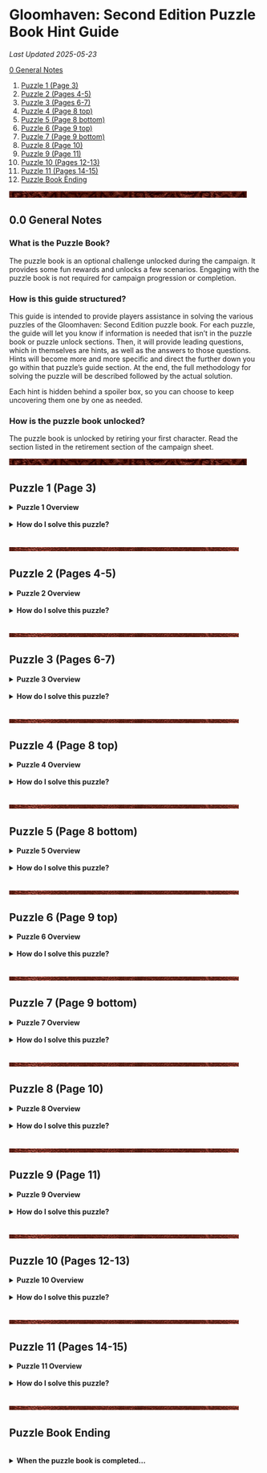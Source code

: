 <link rel="stylesheet" href="override-markdown-styles.css"/>

# **Gloomhaven: Second Edition Puzzle Book Hint Guide**

*Last Updated 2025-05-23*

<a href="#page_01">0 General Notes</a>

1. <a href="#page_03">Puzzle 1 (Page 3)</a>
1. <a href="#page_04">Puzzle 2 (Pages 4-5)</a>
1. <a href="#page_06">Puzzle 3 (Pages 6-7)</a>
1. <a href="#page_08a">Puzzle 4 (Page 8 top)</a>
1. <a href="#page_08b">Puzzle 5 (Page 8 bottom)</a>
1. <a href="#page_09a">Puzzle 6 (Page 9 top)</a>
1. <a href="#page_09b">Puzzle 7 (Page 9 bottom)</a>
1. <a href="#page_10">Puzzle 8 (Page 10)</a>
1. <a href="#page_11">Puzzle 9 (Page 11)</a>
1. <a href="#page_12">Puzzle 10 (Pages 12-13)</a>
1. <a href="#page_14">Puzzle 11 (Pages 14-15)</a>
1. <a href="#page_16">Puzzle Book Ending</a>

![divider](/assets/images/divider.png)

##  <a name="page_01" class="page-number">0.0</a> General Notes

### What is the Puzzle Book? 

The puzzle book is an optional challenge unlocked during the campaign. It provides some fun rewards and unlocks a few scenarios. Engaging with the puzzle book is not required for campaign progression or completion.

### How is this guide structured?

This guide is intended to provide players assistance in solving the various puzzles of the Gloomhaven: Second Edition puzzle book. For each puzzle, the guide will let you know if information is needed that isn’t in the puzzle book or puzzle unlock sections. Then, it will provide leading questions, which in themselves are hints, as well as the answers to those questions. Hints will become more and more specific and direct the further down you go within that puzzle’s guide section. At the end, the full methodology for solving the puzzle will be described followed by the actual solution. 

Each hint is hidden behind a spoiler box, so you can choose to keep uncovering them one by one as needed.

### How is the puzzle book unlocked?

<span class="hidden">The puzzle book is unlocked by retiring your first character. Read the section listed in the retirement section of the campaign sheet.</span>

![divider](/assets/images/divider.png)

## <a name="page_03" class="page-number">Puzzle 1 (Page 3)</a>

<details>
<summary><b>Puzzle 1 Overview</b></summary>
<br>
<p><b>Do I need additional information to solve this puzzle? </b> <span class="hidden">No, you do not need any additional information for this puzzle.</span></p>

<p><b>Hint: What (if any) type of information do I need? </b> <span class="hidden">Only the information provided by Dominic and the puzzle book</span></p>

<p><b>Solution: Where can I find that information specifically? </b> <span class="hidden">In the section which unlocked this puzzle and in the puzzle book.</span></p>

</details>
<br>

<details>
<summary><b>How do I solve this puzzle?</b></summary>
<br>
<p><b>Hint 1 </b> <span class="hidden">What can I see on the page?</span> <span class="hidden">There are three things to see: The note in an ancient language. A dial with ancient symbols arranged in a circular pattern. A plaque on the side of the box with two words on it in the ancient language</span></p>

<p><b>Hint 2a </b> <span class="hidden">What can I deduce from the symbols on the dial?</span> <span class="hidden">The symbols around the dial are numbers.</span></p>

<p><b>Hint 2b </b> <span class="hidden">Is there a pattern to the symbols around the dial?</span> <span class="hidden">Going clockwise, the number of lines used for each symbol increments by 1.</span></p>

<p><b>Hint 2c </b> <span class="hidden">What are the symbols for the numbers in the ancient language?</span> <span class="hidden">The symbols around the dial are numbers 1 through 9. The number is equal to the number of lines used to make the symbol.</span></p>

<p><b>Hint 3a </b> <span class="hidden">What is the plaque for?</span> <span class="hidden">Dominic mentioned that the name of the previous owner is written on the side of the box.</span></p>

<p><b>Hint 3b </b> <span class="hidden">What does the plaque say?</span> <span class="hidden">Dominic mentioned that the owner's name was “Fennec Baggle”, so that must be what is written on the plaque.</span></p>

<p><b>Hint 3c </b> <span class="hidden">What does the plaque teach me?</span> <span class="hidden">The letters A, B, C, E, F, G, L, and N in the ancient language</span></p>

<p><b>Hint 4a </b> <span class="hidden">How do you translate the note using the letters and numbers you already know?</span> <span class="hidden">Replace the known letters with their English equivalent: BEG-N A- 5. F----, ---N --E --AL -L------E 23. NE--, ---E ---N-E- 17.</span></p>

<p><b>Hint 4b </b> <span class="hidden">Which words do I guess first?</span> <span class="hidden">BEGIN and AT. Putting I and T in we get: BEGIN AT 5. FI--T, T--N T-E -IAL -L----I-E 23. NE-T, ---E ---NTE- 17.</span></p>

<p><b>Hint 4c </b> <span class="hidden">Which words do I guess next?</span> <span class="hidden">FIRST, THE, DIAL, NEXT. Putting R, S, H, D, and X in we get: BEGIN AT 5. FIRST, T-RN THE DIAL -L----ISE 23. NEXT, ---E ---NTER 17</span></p>

<p><b>Hint 4d </b> <span class="hidden">What are the remaining words?</span> <span class="hidden">Based on the sentence structure, we can guess the rest: BEGIN AT 5. FIRST, TURN THE DIAL CLOCKWISE 23. NEXT, MOVE COUNTER 17.</span></p>

<p><b>Method: A full explanation of how to solve this puzzle </b> <span class="hidden">Using the letters of Fennec Baggle’s name, and the numbers on the dial, translate the note. Then follow the instructions on the note, writing down each number you stop at. Note that the dial only has 9 digits, not 10, so count carefully.</span></p>

<p><b>Solution: The numerical final answer</b> <span class="hidden">512</span></p>

</details>
<br>
 
 
![divider](/assets/images/divider2.png)

## <a name="page_04" class="page-number">Puzzle 2 (Pages 4-5)</a>

<details>
<summary><b>Puzzle 2 Overview</b></summary>
<br>
<p><b>Do I need additional information to solve this puzzle? </b> <span class="hidden">Yes, you do need additional materials for this puzzle.</span></p>

<p><b>Hint: What (if any) type of information do I need? </b> <span class="hidden">Dominic mentions that you need specific items. This puzzle will require some item cards.</span></p>

<p><b>Solution: Where can I find that information specifically? </b> <span class="hidden">You will need to reach at least prosperity 3.</span></p>

</details>
<br>

<details>
<summary><b>How do I solve this puzzle?</b></summary>
<br>
<p><b>Hint 1 </b> <span class="hidden">What can I see on the page?</span> <span class="hidden">There are three compartments for items and three notes accompanying them. Each note has a word written with red lettering.</span></p>

<p><b>Hint 2a </b> <span class="hidden">How do I translate these notes?</span> <span class="hidden">Based on Puzzle 1, you have an almost complete alphabet, though you are missing the letters J, P, Q, Y, and Z. Replacing known letters, you get: TO SEE THROUGH THE <i>LENSES</i> OF A RA-TOR / MA- THE <i>-OINTS</i> OF THIS METAL CROWN -ROTECT -OU FROM THE WORST / STANDING ON LIGHTLESS <i>LEGS</i> A RITUAL SMOKE -OURS FORTH</span></p>

<p><b>Hint 2b </b> <span class="hidden">What are the missing words?</span> <span class="hidden">Adding P and Y, you get: TO SEE THROUGH THE <i>LENSES</i> OF A RAPTOR / MAY THE <i>POINTS</i> OF THIS METAL CROWN PROTECT YOU FROM THE WORST / STANDING ON LIGHTLESS <i>LEGS</i> A RITUAL SMOKE POURS FORTH</span></p>

<p><b>Hint 3a </b> <span class="hidden">What is the first note about?</span> <span class="hidden">A raptor can be a dinosaur or a bird of prey. The note describes seeing through the eyes of such an animal.</span></p>

<p><b>Hint 3b </b> <span class="hidden">What item is the first note about?</span> <span class="hidden">The Eagle-Eye Goggles</span></p>

<p><b>Hint 3c </b> <span class="hidden">What number does the first note give me?</span> <span class="hidden">The red word is “lenses”. The item has 2 lenses.</span></p>

<p><b>Hint 4a </b> <span class="hidden">What is the second note about?</span> <span class="hidden">A metal crown that protects you from the worst could be a helmet.</span></p>

<p><b>Hint 4b </b> <span class="hidden">What item is the second note about?</span> <span class="hidden">The Iron Helmet</span></p>

<p><b>Hint 4c </b> <span class="hidden">What number does the second note give me?</span> <span class="hidden">The red word is “points”. The item has 5 points.</span></p>

<p><b>Hint 5a </b> <span class="hidden">What is the third note about?</span> <span class="hidden">An item with legs that produces smoke.</span></p>

<p><b>Hint 5b </b> <span class="hidden">What item is the third note about?</span> <span class="hidden">The Black Censer</span></p>

<p><b>Hint 5c </b> <span class="hidden">What number does the third note give me?</span> <span class="hidden">The red word is “legs”. The item has 3 legs.</span></p>

<p><b>Method: A full explanation of how to solve this puzzle </b> <span class="hidden">After translating the notes, find the three correct items and count the piece of the items marked in red on the notes.</span></p>

<p><b>Solution: The numerical final answer</b> <span class="hidden">253</span></p>

</details>
<br>

![divider](/assets/images/divider2.png)
 
 ## <a name="page_06" class="page-number">Puzzle 3 (Pages 6-7)</a>

<details>
<summary><b>Puzzle 3 Overview</b></summary>
<br>
<p><b>Do I need additional information to solve this puzzle? </b> <span class="hidden">Yes, you do need additional materials for this puzzle.</span></p>

<p><b>Hint: What (if any) type of information do I need? </b> <span class="hidden">Dominic mentions that you need the Sword of Sands as well as an amulet obtained in the scenario you unlocked along with this puzzle: Rockslide Ridge</span></p>

<p><b>Solution: Where can I find that information specifically? </b> <span class="hidden">You will need the Sword of Sands and Ruby Talisman item cards.</span></p>

</details>
<br>

<details>
<summary><b>How do I solve this puzzle?</b></summary>
<br>
<p><b>Hint 1 </b> <span class="hidden">What can I see on the page?</span> <span class="hidden">There is an equation written in the ancient language. There are 12 items, several of which look similar to one another. The items each have a number on them. There are words scribbled on the top and bottom of the pages.</span></p>

<p><b>Hint 2a </b> <span class="hidden">What does the equation say?</span> <span class="hidden">Using the alphabet from the previous two puzzles yields: (CANISTER x LAMP x INSTRUMENT) + (LIMBS x TALISMAN) - SWORD</span></p>

<p><b>Hint 2b </b> <span class="hidden">Where can I find the numbers for the equation?</span> <span class="hidden">Each object in the book has a number on it. There are canisters, limbs, lamps, and instruments depicted in the book.</span></p>

<p><b>Hint 2c </b> <span class="hidden">Where are the numbers for the sword and talisman?</span> <span class="hidden">There are numbers on the sword and talisman item cards.</span></p>

<p><b>Hint 2d </b> <span class="hidden">What are the numbers for the Sword and Talisman?</span> <span class="hidden">The numbers are 2 and 6 respectively.</span></p>

<p><b>Hint 3 </b> <span class="hidden">How do I figure out which of the items are the correct ones?</span> <span class="hidden">The scribbles on the page say: 8 keys, 6 sides, 3 limbs, emeralds, red light, wooden, circular patterns.</span></p>

<p><b>Hint 4a </b> <span class="hidden">Which clues refer to the instrument?</span> <span class="hidden">“8 keys” and “wooden” refer to the instrument.</span></p>

<p><b>Hint 4b </b> <span class="hidden">Which instrument do I choose?</span> <span class="hidden">The instrument on the top right matches the clues. The number is 5.</span></p>

<p><b>Hint 5a </b> <span class="hidden">Which clues refer to the limbs?</span> <span class="hidden">“3 limbs” refers to the limbs.</span></p>

<p><b>Hint 5b </b> <span class="hidden">Which limbs do I choose?</span> <span class="hidden">The limbs in the top left and top right seem to be made up of 2 limbs. The limbs in the middle are made up of three: a hand, a bone, and a claw. The number is 3.</span></p>

<p><b>Hint 6a </b> <span class="hidden">Which clues refer to the canister?</span> <span class="hidden">“Emeralds” and “circular patterns” refer to the canister.</span></p>

<p><b>Hint 6b </b> <span class="hidden">Which canister do I choose?</span> <span class="hidden">The canister on the bottom left has circular patterns and emeralds. The number is 7.</span></p>

<p><b>Hint 7a </b> <span class="hidden">Which clues refer to the lamp?</span> <span class="hidden">“6 sides” and “red light”</span></p>

<p><b>Hint 7b </b> <span class="hidden">Which lamp do I choose?</span> <span class="hidden">The lamp on the top left emanates a red flame and is hexagonal. The number is 4.</span></p>

<p><b>Method: A full explanation of how to solve this puzzle </b> <span class="hidden">After translating the equation, we find the appropriate number for each of the six objects: (7 x 4 x 5) + (3 x 6) - 2.</span></p>

<p><b>Solution: The numerical final answer</b> <span class="hidden">156</span></p>

</details>
<br>

![divider](/assets/images/divider2.png)
 
## <a name="page_08a" class="page-number">Puzzle 4 (Page 8 top)</a>

<details>
<summary><b>Puzzle 4 Overview</b></summary>
<br>
<p><b>Do I need additional information to solve this puzzle? </b> <span class="hidden">Yes, you do need additional materials for this puzzle.</span></p>

<p><b>Hint: What (if any) type of information do I need? </b> <span class="hidden">Dominic says the sword was found in the north and came from the southwest. You need something with which you can “trace back its journey”.</span></p>

<p><b>Solution: Where can I find that information specifically? </b> <span class="hidden">You will need the map board.</span></p>

</details>
<br>

<details>
<summary><b>How do I solve this puzzle?</b></summary>
<br>
<p><b>Hint 1 </b> <span class="hidden">What am I looking for?</span> <span class="hidden">The solution to this puzzle is a 3 digit number as usual.</span></p>

<p><b>Hint 2a </b> <span class="hidden">Where do I start looking?</span> <span class="hidden">Dominic mentioned that the sword was found north of Gloomhaven.</span></p>

<p><b>Hint 2b </b> <span class="hidden">What can I find there?</span> <span class="hidden">There is a number hidden in the mountains around D-10.</span></p>

<p><b>Hint 2c </b> <span class="hidden">What is the first number?</span> <span class="hidden">6</span></p>

<p><b>Hint 3a </b> <span class="hidden">Where do I look next?</span> <span class="hidden">Dominic mentioned that the sword came from the south west and that you need to trace back its journey. Look for a number southwest of the first.</span></p>

<p><b>Hint 3b </b> <span class="hidden">Where can I find it?</span> <span class="hidden">There is a number hidden around J-7.</span></p>

<p><b>Hint 3c </b> <span class="hidden">What is the second number?</span> <span class="hidden">2</span></p>

<p><b>Hint 4a </b> <span class="hidden">Where do I look now?</span> <span class="hidden">Dominic mentioned that the sword came from the south west and that you need to trace back its journey. Look for a number southwest of the second.</span></p>

<p><b>Hint 4b </b> <span class="hidden">Where can I find it?</span> <span class="hidden">There is a number hidden around O-2.</span></p>

<p><b>Hint 4c </b> <span class="hidden">What is the third number?</span> <span class="hidden">4</span></p>

<p><b>Method: A full explanation of how to solve this puzzle </b> <span class="hidden">Find three numbers hidden on the map starting from the north and going southwest.</span></p>

<p><b>Solution: The numerical final answer</b> <span class="hidden">624</span></p>

</details>
<br>

![divider](/assets/images/divider2.png)
 
## <a name="page_08b" class="page-number">Puzzle 5 (Page 8 bottom)</a>

<details>
<summary><b>Puzzle 5 Overview</b></summary>
<br>
<p><b>Do I need additional information to solve this puzzle? </b> <span class="hidden">Yes, you do need additional materials for this puzzle.</span></p>

<p><b>Hint: What (if any) type of information do I need? </b> <span class="hidden">Dominic mentions you need to find a “Special Voice” in the mountains where winged beasts, like drakes, fly. You’ll need to complete a quest chain in the Copperneck Mountains beginning with the scenario: Mountain Pass.</span></p>

<p><b>Solution: Where can I find that information specifically? </b> <span class="hidden">In the conclusion sections of either of the final scenarios of the “Voice” storyline: Timeworn Tomb or Realm of the Voice.</span></p>

</details>
<br>

<details>
<summary><b>How do I solve this puzzle?</b></summary>
<br>
<p><b>Hint 1 </b> <span class="hidden">What can I see on the page?</span> <span class="hidden">There are letters sitting above the 8 keys of the wooden instrument from puzzle 3. The first key is pointing at a specific note on a music sheet. Translating the letters yields: OVESFIXN.</span></p>

<p><b>Hint 2 </b> <span class="hidden">What do we get from finding the “very special voice”?</span> <span class="hidden">The conclusion of the final voice scenario gives you a melody written on a piece of sheet music.</span></p>

<p><b>Hint 3 </b> <span class="hidden">How do I translate the sheet music?</span> <span class="hidden">The letters above the instrument can be assigned to different notes. The first note is between the first and second lines (counting from the bottom). The second note is on the second line. The third note is between the second and third lines, etc</span></p>

<p><b>Hint 4 </b> <span class="hidden">What does the sheet music say?</span> <span class="hidden">SEVENNINEFIVE</span></p>

<p><b>Method: A full explanation of how to solve this puzzle </b> <span class="hidden">Assign the letters in the puzzle book to different notes and put those letters into the sheet music found at the end of the voice storyline.</span></p>

<p><b>Solution: The numerical final answer</b> <span class="hidden">795</span></p>

</details>
<br>

![divider](/assets/images/divider2.png)

## <a name="page_09a" class="page-number">Puzzle 6 (Page 9 top)</a>

<details>
<summary><b>Puzzle 6 Overview</b></summary>
<br>
<p><b>Do I need additional information to solve this puzzle? </b> <span class="hidden">Yes, you do need additional materials for this puzzle.</span></p>

<p><b>Hint: What (if any) type of information do I need? </b> <span class="hidden">Dominic mentions bringing the canister to an ooze nest. The unlock section also unlocks the scenario Oozing Grove.</span></p>

<p><b>Solution: Where can I find that information specifically? </b> <span class="hidden">On the section and scenario book pages of Oozing Grove.</span></p>

</details>
<br>

<details>
<summary><b>How do I solve this puzzle?</b></summary>
<br>
<p><b>Hint 1 </b> <span class="hidden">Are there any clues in the Oozing Grove scenario?</span> <span class="hidden">The conclusion of the scenario talks about filling the canister.</span></p>

<p><b>Hint 2 </b> <span class="hidden">Which hint does the conclusion give?</span> <span class="hidden">It tells you to start filling the container at the “western tree”.</span></p>

<p><b>Hint 3a </b> <span class="hidden">Where can I find the western tree?</span> <span class="hidden">Have a look at the scenario map depicted in the section and scenario book. The western most tree is on the 13-E tile.</span></p>

<p><b>Hint 3b </b> <span class="hidden">What can I see at western tree?</span> <span class="hidden">There is a number on the tree in the section book on page 57. The number is 3.</span></p>

<p><b>Hint 4a </b> <span class="hidden">Where can I find the next tree?</span> <span class="hidden">Heading east, the next tree would be tile 15-B.</span></p>

<p><b>Hint 4b </b> <span class="hidden">What can I see at the central tree?</span> <span class="hidden">There is a number on the tree in the scenario book. The number is 1.</span></p>

<p><b>Hint 5a </b> <span class="hidden">Where can I find the last tree?</span> <span class="hidden">Heading east, the next tree would be tile 13-B.</span></p>

<p><b>Hint 5b </b> <span class="hidden">What can I see at the last tree?</span> <span class="hidden">There is a number on the tree in the section book on page 64. The number is 2.</span></p>

<p><b>Method: A full explanation of how to solve this puzzle </b> <span class="hidden">Find numbers in the ancient language hidden on the trees of the Oozing Grove scenario. The order of the numbers is given in the scenario’s conclusion.</span></p>

<p><b>Solution: The numerical final answer</b> <span class="hidden">312</span></p>

</details>
<br>

![divider](/assets/images/divider2.png)

## <a name="page_09b" class="page-number">Puzzle 7 (Page 9 bottom)</a>

<details>
<summary><b>Puzzle 7 Overview</b></summary>
<br>
<p><b>Do I need additional information to solve this puzzle? </b> <span class="hidden">Yes, you do need additional information for this puzzle.</span></p>

<p><b>Hint: What (if any) type of information do I need? </b> <span class="hidden">Dominic mentions that you need to return the amulet to an ancient seer up in the watcher mountains.</span></p>

<p><b>Solution: Where can I find that information specifically? </b> <span class="hidden">In the sections of the scenario: Temple of the Seer.</span></p>

</details>
<br>

<details>
<summary><b>How do I solve this puzzle?</b></summary>
<br>
<p><b>Hint 1 </b> <span class="hidden">What can I see on the page?</span> <span class="hidden">The amulet has a red gem in its center. From that gem, 8 lines emerge and run to the edges of the amulet in an octagonal pattern. The lines are interrupted by small circles. Each circle has a number associated with it.</span></p>

<p><b>Hint 2a </b> <span class="hidden">Are there any clues in the Temple of the Seer scenario?</span> <span class="hidden">Part of the scenario’s conclusion seems a bit out of place.</span></p>

<p><b>Hint 2b </b> <span class="hidden">Which part of the conclusion is a clue?</span> <span class="hidden">“You see a circular indentation in its side with glowing conduits in the bottom, right, and top of the depression.”</span></p>

<p><b>Hint 3a </b> <span class="hidden">What is the clue referring to?</span> <span class="hidden">The bottom, right, and top sides of the amulet.</span></p>

<p><b>Hint 3b </b> <span class="hidden">How do I find the right numbers on the amulet?</span> <span class="hidden">Trace lines from the 3 edges the clue referenced.</span></p>

<p><b>Method: A full explanation of how to solve this puzzle </b> <span class="hidden">Follow the lines originating from the bottom, right, and top edges of the amulet respectively and note the number of the circle each of those lines goes through.</span></p>

<p><b>Solution: The numerical final answer</b> <span class="hidden">385</span></p>

</details>
<br>

![divider](/assets/images/divider2.png)

## <a name="page_10" class="page-number">Puzzle 8 (Page 10)</a>

<details>
<summary><b>Puzzle 8 Overview</b></summary>
<br>
<p><b>Do I need additional information to solve this puzzle? </b> <span class="hidden">Yes, you do need additional information for this puzzle.</span></p>

<p><b>Hint: What (if any) type of information do I need? </b> <span class="hidden">Dominic mentions that you need to take the lamp to the “heart of night”, which is “someplace very dark”.</span></p>

<p><b>Solution: Where can I find that information specifically? </b> <span class="hidden">The scenario: Plane of Night rewards you with an envelope.</span></p>

</details>
<br>

<details>
<summary><b>How do I solve this puzzle?</b></summary>
<br>
<p><b>Hint 1 </b> <span class="hidden">What can I see on the page?</span> <span class="hidden">The page depicts a grid of 17x11 squares made up of dotted corners. A line shows a path through the squares.</span></p>

<p><b>Hint 2a </b> <span class="hidden">What do the contents of the lamp envelope tell me?</span> <span class="hidden">The card inside the envelope says to scratch it off once you “know the way”. The puzzle book page shows the way.</span></p>

<p><b>Hint 2b </b> <span class="hidden">What do I see when I scratch the card off using the path from the puzzle book?</span> <span class="hidden">BELLS TOMES AND A SINGLE BONE. You also pass by several symbols.</span></p>

<p><b>Hint 3a </b> <span class="hidden">How do I get three numbers?</span> <span class="hidden">The text says to count the bells, tomes, and bones.</span></p>

<p><b>Hint 3b </b> <span class="hidden">Which number do we get for the bells?</span> <span class="hidden">There were 5 bells on the way.</span></p>

<p><b>Hint 3c </b> <span class="hidden">Which number do we get for the tomes?</span> <span class="hidden">There were 6 tomes on the way.</span></p>

<p><b>Hint 3d </b> <span class="hidden">Which number do we get for the bones?</span> <span class="hidden">There were no bone symbols on the way, but the text said a “single” bone.</span></p>

<p><b>Method: A full explanation of how to solve this puzzle </b> <span class="hidden">Use the path given in the puzzle book on the scratch card from the lamp envelope. Using the clues on the path, find three numbers.</span></p>

<p><b>Solution: The numerical final answer</b> <span class="hidden">561</span></p>

</details>
<br>

![divider](/assets/images/divider2.png)

## <a name="page_11" class="page-number">Puzzle 9 (Page 11)</a>

<details>
<summary><b>Puzzle 9 Overview</b></summary>
<br>
<p><b>Do I need additional information to solve this puzzle? </b> <span class="hidden">Yes, you do need additional information for this puzzle.</span></p>

<p><b>Hint: What (if any) type of information do I need? </b> <span class="hidden">Dominic mentions needing to face the monster that the three parts came from.</span></p>

<p><b>Solution: Where can I find that information specifically? </b> <span class="hidden">The monster stat cards of the three relevant monsters.</span></p>

</details>
<br>

<details>
<summary><b>How do I solve this puzzle?</b></summary>
<br>
<p><b>Hint 1 </b> <span class="hidden">What can I see on the page?</span> <span class="hidden">There is a book depicted containing the three monster limbs. Along the top and bottom edges of the book, there are partial numbers in the ancient language.</span></p>

<p><b>Hint 2 </b> <span class="hidden">Which monster component would best fit on the page?</span> <span class="hidden">The monster stat cards fit nicely on top of the depicted book.</span></p>

<p><b>Hint 3 </b> <span class="hidden">How do I figure out which monsters the limbs came from?</span> <span class="hidden">On page 6 of the puzzle book, you could see that the spike is black and the hand is red. Looking through the deck of monster stat cards or the monster standees, you can find which monsters the parts came from.</span></p>

<p><b>Hint 4a </b> <span class="hidden">Which monster did the black spike come from?</span> <span class="hidden">A night demon</span></p>

<p><b>Hint 4b </b> <span class="hidden">How do I get a number from the night demon card?</span> <span class="hidden">A number can be seen if you carefully look at the art on the card.</span></p>

<p><b>Hint 4c </b> <span class="hidden">Which number comes from the night demon card?</span> <span class="hidden">A faint X goes through the art of the card. Following the lines of that X, the entire card looks like a 6 in the ancient language.</span></p>

<p><b>Hint 5a </b> <span class="hidden">Which monster did the red hand come from?</span> <span class="hidden">A rending drake</span></p>

<p><b>Hint 5b </b> <span class="hidden">How do I get a number from the rending drake card?</span> <span class="hidden">There is a line visible on the edge of the card, not present on other monster stat cards.</span></p>

<p><b>Hint 5c </b> <span class="hidden">Which number comes from the rending drake card?</span> <span class="hidden">The line on the edge lines up with one of the partial numbers on the puzzle book page to give you the number 2.</span></p>

<p><b>Hint 6a </b> <span class="hidden">Which monster did the bone come from?</span> <span class="hidden">A living bones</span></p>

<p><b>Hint 6b </b> <span class="hidden">How do I get a number from the living bones card?</span> <span class="hidden">There is a partial number visible on the edge of the living bones card.</span></p>

<p><b>Hint 6c </b> <span class="hidden">Which number comes from the living bones card?</span> <span class="hidden">Rotating the card lines the partial number on the card up with a partial number on the puzzle book page to give you the number 5.</span></p>

<p><b>Hint 7 </b> <span class="hidden">Which order do the 3 numbers go in?</span> <span class="hidden">The puzzle book page shows some arrows pointing from the hand to the spike and the spike to the bone.</span></p>

<p><b>Method: A full explanation of how to solve this puzzle </b> <span class="hidden">Find hidden numbers on the monster stat cards of the three monsters where the limbs came from.</span></p>

<p><b>Solution: The numerical final answer</b> <span class="hidden">265</span></p>

</details>
<br>

![divider](/assets/images/divider2.png)

## <a name="page_12" class="page-number">Puzzle 10 (Pages 12-13)</a>

<details>
<summary><b>Puzzle 10 Overview</b></summary>
<br>
<p><b>Do I need additional information to solve this puzzle? </b> <span class="hidden">No, you do not need any additional information for this puzzle.</span></p>

<p><b>Hint: What (if any) type of information do I need? </b> <span class="hidden">Only the information provided by Dominic and the puzzle book.</span></p>

<p><b>Solution: Where can I find that information specifically? </b> <span class="hidden">In the section which unlocked this puzzle and in the puzzle book.</span></p>

</details>
<br>

<details>
<summary><b>How do I solve this puzzle?</b></summary>
<br>
<p><b>Hint 1 </b> <span class="hidden">What can I see on the page?</span> <span class="hidden">There is a contraption depicted made up of the 6 objects from the previous puzzles. There is space for a 3 digit number next to each of the objects. There is an equation made up of 6 3 digit numbers.</span></p>

<p><b>Hint 2 </b> <span class="hidden">Where can I get the numbers for this equation?</span> <span class="hidden">You found 3 digit numbers for each of these objects in the previous puzzles</span></p>

<p><b>Method: A full explanation of how to solve this puzzle </b> <span class="hidden">Plug the 6 numbers from the previous puzzles into the depicted equation.</span></p>

<p><b>Solution: The numerical final answer</b> <span class="hidden">941</span></p>

</details>
<br>

![divider](/assets/images/divider2.png)
 
## <a name="page_14" class="page-number">Puzzle 11 (Pages 14-15)</a>

<details>
<summary><b>Puzzle 11 Overview</b></summary>
<br>
<p><b>Do I need additional information to solve this puzzle? </b> <span class="hidden">No, you do not need any additional information for this puzzle.</span></p>

<p><b>Hint: What (if any) type of information do I need? </b> <span class="hidden">Only the information provided by Dominic and the puzzle book.</span></p>

<p><b>Solution: Where can I find that information specifically? </b> <span class="hidden">In the section which unlocked this puzzle and in the puzzle book.</span></p>

</details>
<br>

<details>
<summary><b>How do I solve this puzzle?</b></summary>
<br>
<p><b>Hint 1a </b> <span class="hidden">What can I see on page 14?</span> <span class="hidden">There are 10 lines with a space above them and a number below them. The first number, 14, is written in yellow. There is a glowing constellation with an arrow pointing at the first of the 10 lines.</span></p>

<p><b>Hint 1b </b> <span class="hidden">What can I see on page 15?</span> <span class="hidden">There are three equations written in modern numbers. The number 14 is again written in yellow. There is a small note showing that A=1 and B=2, where the letters are written in the ancient language.</span></p>

<p><b>Hint 2 </b> <span class="hidden">What does the constellation look like?</span> <span class="hidden">The constellation looks like the letter B in the ancient language.</span></p>

<p><b>Hint 3a </b> <span class="hidden">Do I see anything unusual on these pages?</span> <span class="hidden">There is an unusual discoloration not found on other pages.</span></p>

<p><b>Hint 3b </b> <span class="hidden">Where is the unusual discoloration?</span> <span class="hidden">The page number of page 14 is yellow and has a darker background.</span></p>

<p><b>Hint 3c </b> <span class="hidden">Why is number 14 yellow?</span> <span class="hidden">The page number and the number in the sequence above are both yellow because they are linked. The constellation is also yellow.</span></p>

<p><b>Hint 3d </b> <span class="hidden">Where should I look for the other 9 letters?</span> <span class="hidden">The first letter was found on page 14, so the other letters must be on other pages.</span></p>

<p><b>Hint 4a </b> <span class="hidden">Where is the letter hidden on page 10?</span> <span class="hidden">Some of the dots are yellow.</span></p>

<p><b>Hint 4b </b> <span class="hidden">Which letter is hidden on page 10?</span> <span class="hidden">The yellow dots form the letter L.</span></p>

<p><b>Hint 5a </b> <span class="hidden">Where is the letter hidden on page 8?</span> <span class="hidden">There are some glowing swirls on the sword and instrument.</span></p>

<p><b>Hint 5b </b> <span class="hidden">Which letter is hidden on page 8?</span> <span class="hidden">The glowing swirls form the letter A.</span></p>

<p><b>Hint 6a </b> <span class="hidden">Where is the letter hidden on page 5?</span> <span class="hidden">There are some glowing notches on the box.</span></p>

<p><b>Hint 6b </b> <span class="hidden">Which letter is hidden on page 5?</span> <span class="hidden">The notches form the letter D.</span></p>

<p><b>Hint 7a </b> <span class="hidden">Where is the letter hidden on page 7?</span> <span class="hidden">Some of the boxes around the objects are yellow.</span></p>

<p><b>Hint 7b </b> <span class="hidden">Which letter is hidden on page 7?</span> <span class="hidden">The yellow boxes on this page and page 6 form the letter E.</span></p>

<p><b>Hint 8a </b> <span class="hidden">Where is the letter hidden on page 4?</span> <span class="hidden">There are some glowing notches on the box.</span></p>

<p><b>Hint 8b </b> <span class="hidden">Which letter is hidden on page 4?</span> <span class="hidden">The notches form the letter S.</span></p>

<p><b>Hint 9a </b> <span class="hidden">Where is the letter hidden on page 9?</span> <span class="hidden">Some of the emeralds are set in a glowing yellow frame.</span></p>

<p><b>Hint 9b </b> <span class="hidden">Which letter is hidden on page 9?</span> <span class="hidden">The framed emeralds form the letter W.</span></p>

<p><b>Hint 10a </b> <span class="hidden">Where is the letter hidden on page 12?</span> <span class="hidden">Some of the screws in the centers of the cogs are yellow.</span></p>

<p><b>Hint 10b </b> <span class="hidden">Which letter is hidden on page 12?</span> <span class="hidden">The screws form the letter A.</span></p>

<p><b>Hint 11a </b> <span class="hidden">Where is the letter hidden on page 3?</span> <span class="hidden">There are glowing yellow dots on the box.</span></p>

<p><b>Hint 11b </b> <span class="hidden">Which letter is hidden on page 3?</span> <span class="hidden">The yellow dots form the letter R.</span></p>

<p><b>Hint 12a </b> <span class="hidden">Where is the letter hidden on page 11?</span> <span class="hidden">There are glowing yellow stars surrounding the book.</span></p>

<p><b>Hint 12b </b> <span class="hidden">Which letter is hidden on page 11?</span> <span class="hidden">The yellow dots form the letter M.</span></p>

<p><b>Hint 13 </b> <span class="hidden">What word did I find hidden among the pages?</span> <span class="hidden">BLADESWARM</span></p>

<p><b>Hint 14a </b> <span class="hidden">What do I do with the hidden word?</span> <span class="hidden">The equation on page 15 needs numbers, but the note shows how to convert letters into numbers.</span></p>

<p><b>Hint 14b </b> <span class="hidden">What numbers do I plug into the equations?</span> <span class="hidden">The equations show which page numbers to get the letter from which needs to be converted into a number. p14=B=2, p10=L=12, p8=A=1, p5=D=4, p7=E=5, p4=S=19, p9=W=23, p12=A=1, p3=R=18, p11=M=13</span></p>

<p><b>Method: A full explanation of how to solve this puzzle </b> <span class="hidden">Convert secret letters from each page into numbers based on their position in the alphabet. Calculate the 3 equations to get the three digits of the solution.</span></p>

<p><b>Solution: The numerical final answer</b> <span class="hidden">872</span></p>

</details>
<br>

![divider](/assets/images/divider2.png)

## <a name="page_16" class="page-number">Puzzle Book Ending</a>
<br>
<details>
<summary><b>When the puzzle book is completed...</b></summary>
<p>Once you've read section 114.1: <span class="hidden">The cipher at the end of this section is not intended to be solvable using the materials in this game. Play Frosthaven to find out more!</span></p>
</details>




<script>
	function reveal(obj) {
	  console.log(this);
	  obj.className = "visible";
	}

	const hiddens = document.getElementsByClassName("hidden");
	  
	for (let i = 0; i < hiddens.length; i++) {
		var hidden = hiddens[i];
		hidden.onclick = function() {
			reveal(this);
		}
	}
</script>

